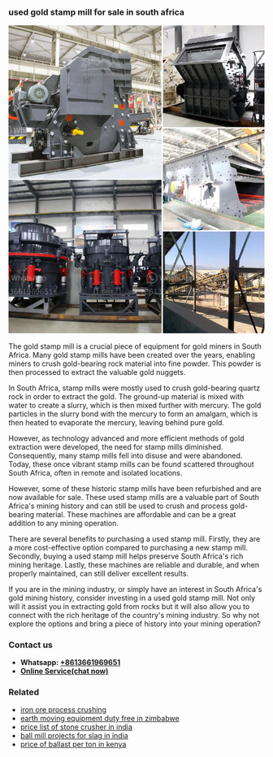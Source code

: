 <h3>used gold stamp mill for sale in south africa</h3><img src='1708497143.jpg' alt=''><p>The gold stamp mill is a crucial piece of equipment for gold miners in South Africa. Many gold stamp mills have been created over the years, enabling miners to crush gold-bearing rock material into fine powder. This powder is then processed to extract the valuable gold nuggets.</p><p>In South Africa, stamp mills were mostly used to crush gold-bearing quartz rock in order to extract the gold. The ground-up material is mixed with water to create a slurry, which is then mixed further with mercury. The gold particles in the slurry bond with the mercury to form an amalgam, which is then heated to evaporate the mercury, leaving behind pure gold.</p><p>However, as technology advanced and more efficient methods of gold extraction were developed, the need for stamp mills diminished. Consequently, many stamp mills fell into disuse and were abandoned. Today, these once vibrant stamp mills can be found scattered throughout South Africa, often in remote and isolated locations.</p><p>However, some of these historic stamp mills have been refurbished and are now available for sale. These used stamp mills are a valuable part of South Africa's mining history and can still be used to crush and process gold-bearing material. These machines are affordable and can be a great addition to any mining operation.</p><p>There are several benefits to purchasing a used stamp mill. Firstly, they are a more cost-effective option compared to purchasing a new stamp mill. Secondly, buying a used stamp mill helps preserve South Africa's rich mining heritage. Lastly, these machines are reliable and durable, and when properly maintained, can still deliver excellent results.</p><p>If you are in the mining industry, or simply have an interest in South Africa's gold mining history, consider investing in a used gold stamp mill. Not only will it assist you in extracting gold from rocks but it will also allow you to connect with the rich heritage of the country's mining industry. So why not explore the options and bring a piece of history into your mining operation?</p><h3>Contact us</h3><ul><li><strong>Whatsapp:&nbsp;<a href="https://wa.me/8613661969651">+8613661969651</a></strong></li><li><a href="https://swt.shibang-china.com/?git&amp;zhl&amp;used gold stamp mill for sale in south africa"><strong>Online Service(chat now)</strong></a></li></ul><h3>Related</h3><ul><li><a href='iron ore process crushing.md'>iron ore process crushing</a></li><li><a href='earth moving equipment duty free in zimbabwe.md'>earth moving equipment duty free in zimbabwe</a></li><li><a href='price list of stone crusher in india.md'>price list of stone crusher in india</a></li><li><a href='ball mill projects for slag in india.md'>ball mill projects for slag in india</a></li><li><a href='price of ballast per ton in kenya.md'>price of ballast per ton in kenya</a></li></ul>